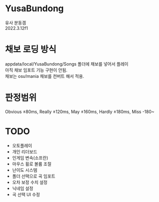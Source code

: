 # YusaBundong
유사 분동겜  
2022.3.12f1

# 채보 로딩 방식
appdata/local/YusaBundong/Songs 폴더에 채보를 넣어서 플레이  
아직 채보 임포트 기능 구현이 안됨.  
채보는 osu!mania 채보를 컨버트 해서 적용.

# 판정범위
Obvious ±80ms, Really ±120ms, May ±160ms, Hardly ±180ms, Miss -180~

# TODO
 - 오토플레이
 - 개인 리더보드
 - 인게임 변속(소프란)
 - 마우스 휠로 볼륨 조절
 - 난이도 시스템
 - 폴더 선택으로 곡 임포트
 - 오차 보정 수치 설정
 - 닉네임 설정
 - 곡 선택 UI 수정
 